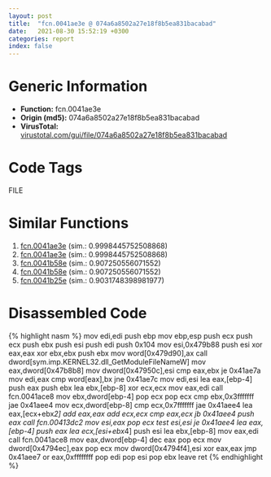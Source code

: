 ```yaml
---
layout: post
title:  "fcn.0041ae3e @ 074a6a8502a27e18f8b5ea831bacabad"
date:   2021-08-30 15:52:19 +0300
categories: report
index: false
---
```


# Generic Information
- **Function:** fcn.0041ae3e
- **Origin (md5):** 074a6a8502a27e18f8b5ea831bacabad
- **VirusTotal:** [virustotal.com/gui/file/074a6a8502a27e18f8b5ea831bacabad][virustotal_ref]

# Code Tags
<span class="tag" id="FILE">FILE</span>


# Similar Functions

1. [fcn.0041ae3e][similar_1_ref] (sim.: 0.9998445752508868)
2. [fcn.0041ae3e][similar_2_ref] (sim.: 0.9998445752508868)
3. [fcn.0041b58e][similar_3_ref] (sim.: 0.907250556071552)
4. [fcn.0041b58e][similar_4_ref] (sim.: 0.907250556071552)
5. [fcn.0041b25e][similar_5_ref] (sim.: 0.9031748398981977)


# Disassembled Code

{% highlight nasm %}
mov edi,edi
push ebp
mov ebp,esp
push ecx
push ecx
push ebx
push esi
push edi
push 0x104
mov esi,0x479b88
push esi
xor eax,eax
xor ebx,ebx
push ebx
mov word[0x479d90],ax
call dword[sym.imp.KERNEL32.dll_GetModuleFileNameW]
mov eax,dword[0x47b8b8]
mov dword[0x47950c],esi
cmp eax,ebx
je 0x41ae7a
mov edi,eax
cmp word[eax],bx
jne 0x41ae7c
mov edi,esi
lea eax,[ebp-4]
push eax
push ebx
lea ebx,[ebp-8]
xor ecx,ecx
mov eax,edi
call fcn.0041ace8
mov ebx,dword[ebp-4]
pop ecx
pop ecx
cmp ebx,0x3fffffff
jae 0x41aee4
mov ecx,dword[ebp-8]
cmp ecx,0x7fffffff
jae 0x41aee4
lea eax,[ecx+ebx*2]
add eax,eax
add ecx,ecx
cmp eax,ecx
jb 0x41aee4
push eax
call fcn.00413dc2
mov esi,eax
pop ecx
test esi,esi
je 0x41aee4
lea eax,[ebp-4]
push eax
lea ecx,[esi+ebx*4]
push esi
lea ebx,[ebp-8]
mov eax,edi
call fcn.0041ace8
mov eax,dword[ebp-4]
dec eax
pop ecx
mov dword[0x4794ec],eax
pop ecx
mov dword[0x4794f4],esi
xor eax,eax
jmp 0x41aee7
or eax,0xffffffff
pop edi
pop esi
pop ebx
leave 
ret 
{% endhighlight %}


[similar_1_ref]: /report/fcn.0041ae3e@d3ad46676721a96e1408ac558c298889
[similar_2_ref]: /report/fcn.0041ae3e@ab22d984f64f202bfb2e0f0e1f3a3f8f
[similar_3_ref]: /report/fcn.0041b58e@56a02334aea008c131d2741a089910fb
[similar_4_ref]: /report/fcn.0041b58e@9d452aab9b3572c423f4d04fdfadb250
[similar_5_ref]: /report/fcn.0041b25e@0b645351d6df77d56852ad106e75fced
[virustotal_ref]: https://www.virustotal.com/gui/file/074a6a8502a27e18f8b5ea831bacabad